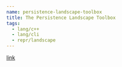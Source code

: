 ```yaml
---
name: persistence-landscape-toolbox
title: The Persistence Landscape Toolbox
tags:
  - lang/c++
  - lang/cli
  - repr/landscape
---
```


[link](https://www2.math.upenn.edu/~dlotko/persistenceLandscape.html)
